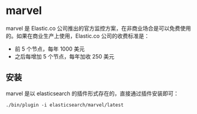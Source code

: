 # marvel

marvel 是 Elastic.co 公司推出的官方监控方案，在非商业场合是可以免费使用的。如果在商业生产上使用，Elastic.co 公司的收费标准是：

* 前 5 个节点，每年 1000 美元
* 之后每增加 5 个节点，每年加收 250 美元

## 安装

marvel 是以 elasticsearch 的插件形式存在的，直接通过插件安装即可：

```
./bin/plugin -i elasticsearch/marvel/latest
```
